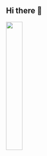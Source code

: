 ## Hi there 👋

<img style="float: left;" width="30%" src="https://github-readme-stats.vercel.app/api/top-langs/?username=pedroteochi&layout=compact&theme=radical">

<!--
**pedroteochi/pedroteochi** is a ✨ _special_ ✨ repository because its `README.md` (this file) appears on your GitHub profile.

Here are some ideas to get you started:

- 🔭 I’m currently working on ...
- 🌱 I’m currently learning ...
- 👯 I’m looking to collaborate on ...
- 🤔 I’m looking for help with ...
- 💬 Ask me about ...
- 📫 How to reach me: ...
- 😄 Pronouns: ...
- ⚡ Fun fact: ...
-->
